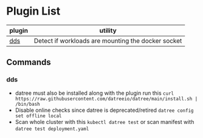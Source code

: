 # Plugin List
| plugin      | utility                                            |
| ----------- | -------------------------------------------------- |
| [dds](#dds) | Detect if workloads are mounting the docker socket |

## Commands
### dds
- datree must also be installed along with the plugin run this `curl https://raw.githubusercontent.com/datreeio/datree/main/install.sh | /bin/bash`
- Disable online checks since datree is deprecated/retired `datree config set offline local`
- Scan whole cluster with this `kubectl datree test` or scan manifest with `datree test deployment.yaml`
